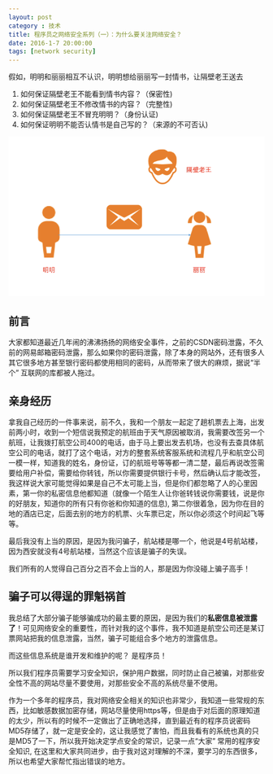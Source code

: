 ```yaml
---
layout: post
category : 技术
title: 程序员之网络安全系列（一）：为什么要关注网络安全？ 
date: 2016-1-7 20:00:00
tags: [network security]
---
```


<style>
    .post
    {
        font-family:
'lucida grande', 'lucida sans unicode', lucida, helvetica, 'Hiragino Sans GB', 'Microsoft YaHei', 'WenQuanYi Micro Hei', sans-serif;
    font-size: 16px;
}
    .post-full h1 {
       background-color: #ccc;
        padding: 5px;
        margin-bottom: 10px;
        font-weight: bolder;
        color: #000;
        line-height: 1.8;
        text-rendering: optimizelegibility;
    }
    
    .post-full h2 {
        color: #333;
        padding: 5px;
        line-height: 1.6;        
        padding-bottom: 5px;
        margin-bottom: 10px;
        font-weight: bolder;
        
    }

     .post-full h3 {
        padding: 5px;
        color: #000;
        border-bottom: dashed 1px #ccc;
        padding-bottom: 5px;
        margin-bottom: 10px;
        font-weight: bolder;
    }
    
    .post-full img {
        border: solid 5px #ccc;
        padding: 5px;
        border-radius: 5px;
        text-align: center;
        max-height: 400px;
    }
</style>

假如，明明和丽丽相互不认识，明明想给丽丽写一封情书，让隔壁老王送去

1. 如何保证隔壁老王不能看到情书内容？（保密性)
2. 如何保证隔壁老王不修改情书的内容？（完整性)
3. 如何保证隔壁老王不冒充明明？（身份认证)
4. 如何保证明明不能否认情书是自己写的？（来源的不可否认)

<img class="img-responsive" src="/assets/images/security/security-1.png" />


## 前言
大家都知道最近几年闹的沸沸扬扬的网络安全事件，之前的CSDN密码泄露，不久前的网易邮箱密码泄露，那么如果你的密码泄露，除了本身的网站外，还有很多人其它很多地方甚至银行密码都使用相同的密码，从而带来了很大的麻烦，据说“半个” 互联网的库都被人拖过。

## 亲身经历
拿我自己经历的一件事来说，前不久，我和一个朋友一起定了趟机票去上海，出发前两小时，收到一个短信说我预定的航班由于天气原因被取消，我需要改签另一个航班，让我拨打航空公司400的电话，由于马上要出发去机场，也没有去查具体航空公司的电话，就打了这个电话，对方的整套系统客服系统和流程几乎和航空公司一模一样，知道我的姓名，身份证，订的航班号等等都一清二楚，最后再说改签需要给用户补偿，需要给你转钱，所以你需要提供银行卡号，然后确认后才能改签，我这样说大家可能觉得如果是自己不太可能上当，但是你们都忽略了人的心里因素，第一你的私密信息他都知道（就像一个陌生人让你爸转钱说你需要钱，说是你的好朋友，知道你的所有只有你爸和你知道的信息), 第二你很着急，因为你在目的地的酒店已定，后面去别的地方的机票、火车票已定，所以你必须这个时间起飞等等。

最后我没有上当的原因，是因为我问骗子，航站楼是哪一个，他说是4号航站楼，因为西安就没有4号航站楼，当然这个应该是骗子的失误。

我们所有的人觉得自己百分之百不会上当的人，那是因为你没碰上骗子高手！

## 骗子可以得逞的罪魁祸首

我总结了大部分骗子能够骗成功的最主要的原因，是因为我们的**私密信息被泄露了**！可见网络安全的重要性，而针对我的这个事件，我不知道是航空公司还是某订票网站把我的信息泄露，当然，骗子可能组合多个地方的泄露信息。

而这些信息系统是谁开发和维护的呢？ 是程序员！ 

所以我们程序员需要学习安全知识，保护用户数据，同时防止自己被骗，对那些安全性不高的网站尽量不要使用，对那些安全不高的系统尽量不使用。

作为一个多年的程序员，我对网络安全相关的知识也非常少，我知道一些常规的东西，比如敏感数据加密存储，网站尽量使用https等，但是由于对后面的原理知道的太少，所以有的时候不一定做出了正确地选择，直到最近有的程序员说密码MD5存储了，就一定是安全的，这让我感觉了害怕，而且我看有的系统也真的只是MD5了一下，所以我开始决定学点安全的常识，记录一点“大家” 常用的程序安全知识, 在这里和大家共同进步，由于我对这对理解的不深，要学习的东西很多，所以也希望大家帮忙指出错误的地方。




